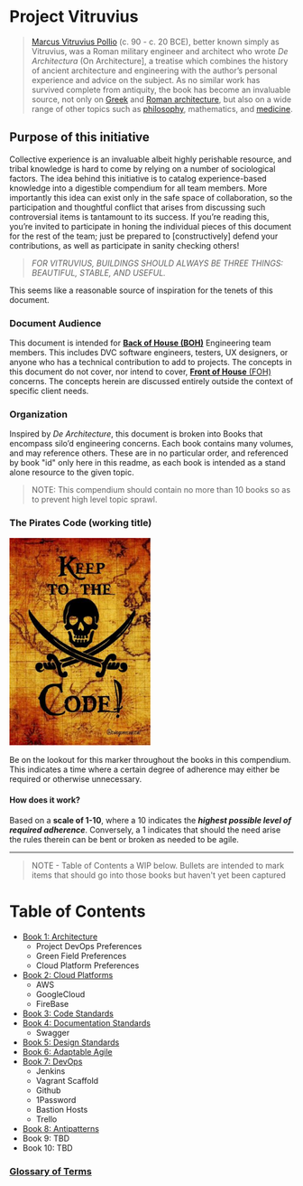 # Project Vitruvius
> [Marcus Vitruvius Pollio](https://www.ancient.eu/Vitruvius/) (c. 90 - c. 20 BCE), better known simply as Vitruvius, was a Roman military engineer and architect who wrote _De Architectura_ (On Architecture], a treatise which combines the history of ancient architecture and engineering with the author’s personal experience and advice on the subject. As no similar work has survived complete from antiquity, the book has become an invaluable source, not only on  [Greek](https://www.ancient.eu/greek/)  and  [Roman architecture](https://www.ancient.eu/Roman_Architecture/), but also on a wide range of other topics such as [philosophy](https://www.ancient.eu/philosophy/), mathematics, and [medicine](https://www.ancient.eu/medicine/).

## Purpose of this initiative
Collective experience is an invaluable albeit highly perishable resource, and tribal knowledge is hard to come by relying on a number of sociological factors. The idea behind this initiative is to catalog experience-based knowledge into a digestible compendium for all team members. More importantly this idea can exist only in the safe space of collaboration, so the participation and thoughtful conflict that arises from discussing such controversial items is tantamount to its success. If you’re reading this, you’re invited to participate in honing the individual pieces of this document for the rest of the team; just be prepared to [constructively] defend your contributions, as well as participate in sanity checking others!

> *FOR VITRUVIUS, BUILDINGS SHOULD ALWAYS BE THREE THINGS: BEAUTIFUL, STABLE, AND USEFUL.*

This seems like a reasonable source of inspiration for the tenets of this document.

### Document Audience
This document is intended for [**Back of House (BOH)**](./glossary#boh) Engineering team members. This includes DVC software engineers, testers, UX designers, or anyone who has a technical contribution to add to projects. The concepts in this document do not cover, nor intend to cover, [**Front of House** (FOH)](./glossary#foh) concerns. The concepts herein are discussed entirely outside the context of specific client needs.

### Organization
Inspired by _De Architecture_, this document is broken into Books that encompass silo’d engineering concerns. Each book contains many volumes, and may reference others. These are in no particular order, and referenced by book "id" only here in this readme, as each book is intended as a stand alone resource to the given topic.

> NOTE: This compendium should contain no more than 10 books so as to prevent high level topic sprawl.

### The Pirates Code (working title)
<section>
  <img src="images/pirates_code.jpg" width="250" />
  <p>
    Be on the lookout for this marker throughout the books in this compendium. This indicates a time where a certain degree of adherence may either be required or otherwise unnecessary.
  </p>
  <h4>How does it work?</h4>
  <p>
    Based on a <strong>scale of 1-10</strong>, where a 10 indicates the <em><strong>highest possible level of required adherence</strong></em>. Conversely, a 1 indicates that should the need arise the rules therein can be bent or broken as needed to be agile.
  </p>
</section>
<div style="clear:left;"></div>
<hr />

> NOTE - Table of Contents a WIP below. Bullets are intended to mark items that should go into those books but haven't yet been captured

# Table of Contents 
* [Book 1: Architecture](./books/architecture/index.md)
  * Project DevOps Preferences
  * Green Field Preferences
  * Cloud Platform Preferences
* [Book 2: Cloud Platforms](./books/cloud-platforms/index.md)
  * AWS
  * GoogleCloud
  * FireBase
* [Book 3: Code Standards](./books/code-standards/index.md)
* [Book 4: Documentation Standards](./books/documentation-standards/index.md)
  * Swagger
* [Book 5: Design Standards](./books/design-standards/index.md)
* [Book 6: Adaptable Agile](./books/agile/index.md)
* [Book 7: DevOps](./books/devops/index.md)
  * Jenkins
  * Vagrant Scaffold
  * Github
  * 1Password
  * Bastion Hosts
  * Trello
* [Book 8: Antipatterns](./books/antipatterns/index.md)
* Book 9: TBD
* Book 10: TBD

### [Glossary of Terms](./glossary.md)